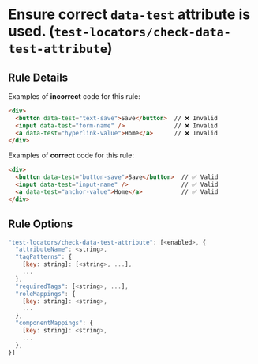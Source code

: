 # Ensure correct `data-test` attribute is used. (`test-locators/check-data-test-attribute`)

## Rule Details

Examples of **incorrect** code for this rule:

```html
<div>
  <button data-test="text-save">Save</button>  // ❌ Invalid
  <input data-test="form-name" />              // ❌ Invalid
  <a data-test="hyperlink-value">Home</a>      // ❌ Invalid
</div>
```

Examples of **correct** code for this rule:

```html
<div>
  <button data-test="button-save">Save</button>  // ✅ Valid
  <input data-test="input-name" />               // ✅ Valid
  <a data-test="anchor-value">Home</a>           // ✅ Valid
</div>
```

## Rule Options

```js
"test-locators/check-data-test-attribute": [<enabled>, {
  "attributeName": <string>,
  "tagPatterns": {
    [key: string]: [<string>, ...],
    ...
  },
  "requiredTags": [<string>, ...],
  "roleMappings": {
    [key: string]: <string>,
    ...
  },
  "componentMappings": {
    [key: string]: <string>,
    ...
  },
}]
```
